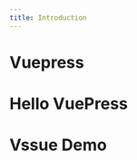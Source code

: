 ```yaml
---
title: Introduction
---
```


# Vuepress

# Hello VuePress


# Vssue Demo

<Vssue title="Vssue Demo" :issueId=7 :issueIdR=6 />
